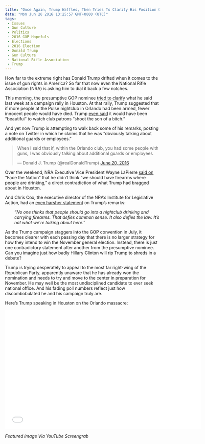 ```yaml
---
title: "Once Again, Trump Waffles, Then Tries To Clarify His Position On Guns"
date: "Mon Jun 20 2016 13:25:57 GMT+0000 (UTC)"
tags: 
 - Issues
 - Gun Culture
 - Politics
 - 2016 GOP Hopefuls
 - Elections
 - 2016 Election
 - Donald Trump
 - Gun Culture
 - National Rifle Association
 - Trump
---
```

<p><!-- Quick Adsense WordPress Plugin: http://quicksense.net/ --></p><p>How far to the extreme right has Donald Trump drifted when it comes to the issue of gun rights in America? So far that now even the National Rifle Association (NRA) is asking him to dial it back a few notches.</p><p>This morning, the presumptive GOP nominee <a href="http://www.politico.com/story/2016/06/trump-guns-nra-224533" onclick="__gaTracker(&apos;send&apos;, &apos;event&apos;, &apos;outbound-article&apos;, &apos;http://www.politico.com/story/2016/06/trump-guns-nra-224533&apos;, &apos;tried to clarify&apos;);" target="_blank">tried to clarify</a> what he said last week&#xA0;at a campaign rally in Houston. At that rally, Trump suggested that if more people at the Pulse nightclub in Orlando had been armed, fewer innocent people would have died. Trump <a href="http://www.politico.com/story/2016/06/trump-guns-nra-224533" onclick="__gaTracker(&apos;send&apos;, &apos;event&apos;, &apos;outbound-article&apos;, &apos;http://www.politico.com/story/2016/06/trump-guns-nra-224533&apos;, &apos;even said&apos;);" target="_blank">even said</a> it would have been &#x201C;beautiful&#x201D; to watch club patrons &#x201C;shoot the son of a bitch.&#x201D;</p><p>And yet now Trump is attempting to walk back some of his remarks, posting a note on Twitter in which he claims that he was &#x201C;obviously talking about additional guards or employees.&#x201D;</p><blockquote class="twitter-tweet" data-width="500"><p lang="en" dir="ltr">When I said that if, within the Orlando club, you had some people with guns, I was obviously talking about additional guards or employees</p>
<p>&#x2014; Donald J. Trump (@realDonaldTrump) <a href="https://twitter.com/realDonaldTrump/status/744838252369043456" onclick="__gaTracker(&apos;send&apos;, &apos;event&apos;, &apos;outbound-article&apos;, &apos;https://twitter.com/realDonaldTrump/status/744838252369043456&apos;, &apos;June 20, 2016&apos;);">June 20, 2016</a></p></blockquote><p><script async src="//platform.twitter.com/widgets.js" charset="utf-8"></script></p><p>Over the weekend, NRA Executive Vice President Wayne LaPierre <a href="http://www.politico.com/story/2016/06/trump-guns-nra-224533" onclick="__gaTracker(&apos;send&apos;, &apos;event&apos;, &apos;outbound-article&apos;, &apos;http://www.politico.com/story/2016/06/trump-guns-nra-224533&apos;, &apos;said on&apos;);" target="_blank">said on</a> &#x201C;Face the Nation&#x201D; that he didn&#x2019;t think &#x201C;we should have firearms where people are drinking,&#x201D; a direct contradiction of what Trump had bragged about in Houston.</p><p>And&#xA0;Chris Cox, the executive director of the NRA&#x2019;s Institute for Legislative Action, had an <a href="http://www.politico.com/story/2016/06/trump-guns-nra-224533" onclick="__gaTracker(&apos;send&apos;, &apos;event&apos;, &apos;outbound-article&apos;, &apos;http://www.politico.com/story/2016/06/trump-guns-nra-224533&apos;, &apos;even harsher statement&apos;);" target="_blank">even harsher statement</a> on Trump&#x2019;s remarks:</p><p style="padding-left: 30px;"><em>&#x201C;No one thinks that people should go into a nightclub drinking and carrying firearms. That defies common sense. It also defies the law. It&#x2019;s not what we&#x2019;re talking about here.&#x201D;</em></p><p>As the Trump campaign staggers into the GOP convention in July, it becomes clearer with each passing day that there is no larger strategy for how they intend to win the November general election. Instead, there is just one contradictory statement after another from the presumptive nominee. Can you imagine just how badly Hillary Clinton will rip Trump to shreds in a debate?</p><p>Trump is trying desperately to appeal to the most far right-wing of the Republican Party, apparently unaware that he has already won the nomination and needs to try and move to the center in preparation for November. He may well be the most undisciplined candidate to ever seek national office. And his fading poll numbers reflect just how discombobulated he and his campaign truly are.</p><p>Here&#x2019;s Trump speaking in Houston on the Orlando massacre:</p><p><!-- Quick Adsense WordPress Plugin: http://quicksense.net/ --></p><p><span class="embed-youtube" style="text-align:center; display: block;"><iframe class="youtube-player" type="text/html" width="640" height="390" src="//www.youtube.com/embed/IxOkxECKy-8?version=3&amp;rel=1&amp;fs=1&amp;autohide=2&amp;showsearch=0&amp;showinfo=1&amp;iv_load_policy=1&amp;wmode=transparent" allowfullscreen="true" style="border:0;"></iframe></span></p><p><em>Featured Image Via YouTube Screengrab</em></p><div style="font-size:0px;height:0px;line-height:0px;margin:0;padding:0;clear:both"></div>